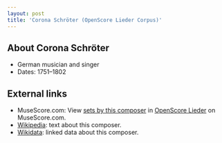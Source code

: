```yaml
---
layout: post
title: 'Corona Schröter (OpenScore Lieder Corpus)'
---
```


## About Corona Schröter

- German musician and singer
- Dates: 1751–1802

## External links

- MuseScore.com: View [sets by this composer] in [OpenScore Lieder] on MuseScore.com.
- [Wikipedia]: text about this composer.
- [Wikidata]: linked data about this composer.

[Wikipedia]: https://en.wikipedia.org/wiki/Corona_Schröter
[Wikidata]: https://www.wikidata.org/wiki/Q64880
[sets by this composer]: https://musescore.com/openscore-lieder-corpus/sets?order=title&text=Schröter,+Corona
[OpenScore Lieder]: https://musescore.com/openscore-lieder-corpus


